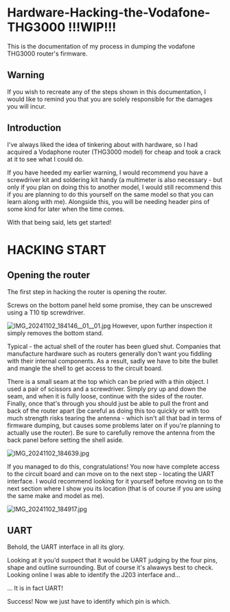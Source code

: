 # Hardware-Hacking-the-Vodafone-THG3000 !!!WIP!!!
This is the documentation of my process in dumping the vodafone THG3000 router's firmware.

## Warning
If you wish to recreate any of the steps shown in this documentation, I would like to remind you that you are solely responsible for the damages you will incur.


## Introduction
I've always liked the idea of tinkering about with hardware, so I had acquired a Vodaphone router (THG3000 model) for cheap and took a crack at it to see what I could do.

If you have heeded my earlier warning, I would recommend you have a screwdriver kit and soldering kit handy (a multimeter is also necessary - but only if you plan on doing this to another model, I would still recommend this if you are planning to do this yourself on the same model so that you can learn along with me). Alongside this, you will be needing header pins of some kind for later when the time comes.

With that being said, lets get started!

# HACKING START

## Opening the router
The first step in hacking the router is opening the router.

Screws on the bottom panel held some promise, they can be unscrewed using a T10 tip screwdriver.

![IMG_20241102_184146__01__01.jpg](https://github.com/user-attachments/assets/8eb2bbc7-7d5f-47e9-87b7-a52be8683be8)
However, upon further inspection it simply removes the bottom stand.

Typical - the actual shell of the router has been glued shut. Companies that manufacture hardware such as routers generally don't want you fiddling with their internal components. As a result, sadly we have to bite the bullet and mangle the shell to get access to the circuit board.

There is a small seam at the top which can be pried with a thin object. I used a pair of scissors and a screwdriver. Simply pry up and down the seam, and when it is fully loose, continue with the sides of the router. Finally, once that's through you should just be able to pull the front and back of the router apart (be careful as doing this too quickly or with too much strength risks tearing the antenna - which isn't all that bad in terms of firmware dumping, but causes some problems later on if you're planning to actually use the router). Be sure to carefully remove the antenna from the back panel before setting the shell aside.

![IMG_20241102_184639.jpg](https://github.com/user-attachments/assets/4e3843d7-4614-463e-9d96-4c697f7a0965)

If you managed to do this, congratulations! You now have complete access to the circuit board and can move on to the next step - locating the UART interface. I would recommend looking for it yourself before moving on to the next section where I show you its location (that is of course if you are using the same make and model as me).

![IMG_20241102_184917.jpg](https://github.com/user-attachments/assets/8d896874-0dc1-4be9-aec6-f82d765cce0d)

## UART
Behold, the UART interface in all its glory.

Looking at it you'd suspect that it would be UART judging by the four pins, shape and outline surrounding. But of course it's alwawys best to check. Looking online I was able to identify the J203 interface and...

... It is in fact UART!

Success! Now we just have to identify which pin is which.
